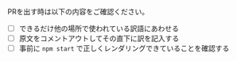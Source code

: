 PRを出す時は以下の内容をご確認ください。

- [ ] できるだけ他の場所で使われている訳語にあわせる
- [ ] 原文をコメントアウトしてその直下に訳を記入する
- [ ] 事前に `npm start` で正しくレンダリングできていることを確認する
